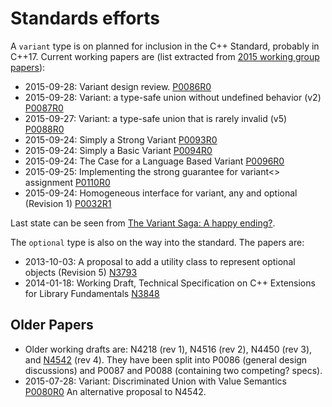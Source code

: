 
# Standards efforts

A `variant` type is on planned for inclusion in the C++ Standard, probably in
C++17. Current working papers are (list extracted from [2015 working group
papers](http://www.open-std.org/jtc1/sc22/wg21/docs/papers/2015/)):

* 2015-09-28: Variant design review. [P0086R0](http://www.open-std.org/jtc1/sc22/wg21/docs/papers/2015/p0086r0.pdf)
* 2015-09-28: Variant: a type-safe union without undefined behavior (v2) [P0087R0](http://www.open-std.org/jtc1/sc22/wg21/docs/papers/2015/p0087r0.pdf)
* 2015-09-27: Variant: a type-safe union that is rarely invalid (v5) [P0088R0](http://www.open-std.org/jtc1/sc22/wg21/docs/papers/2015/p0088r0.pdf)
* 2015-09-24: Simply a Strong Variant [P0093R0](http://www.open-std.org/jtc1/sc22/wg21/docs/papers/2015/p0093r0.html)
* 2015-09-24: Simply a Basic Variant [P0094R0](http://www.open-std.org/jtc1/sc22/wg21/docs/papers/2015/p0094r0.html)
* 2015-09-24: The Case for a Language Based Variant [P0096R0](http://www.open-std.org/jtc1/sc22/wg21/docs/papers/2015/p0095r0.html)
* 2015-09-25: Implementing the strong guarantee for variant<> assignment [P0110R0](http://www.open-std.org/jtc1/sc22/wg21/docs/papers/2015/p0110r0.html)
* 2015-09-24: Homogeneous interface for variant, any and optional (Revision 1) [P0032R1](http://www.open-std.org/jtc1/sc22/wg21/docs/papers/2015/p0032r1.pdf)

Last state can be seen from
[The Variant Saga: A happy ending?](https://isocpp.org/blog/2015/11/the-variant-saga-a-happy-ending).

The `optional` type is also on the way into the standard.  The papers are:
* 2013-10-03: A proposal to add a utility class to represent optional objects (Revision 5) [N3793](http://www.open-std.org/jtc1/sc22/wg21/docs/papers/2013/n3793.html)
* 2014-01-18: Working Draft, Technical Specification on C++ Extensions for Library Fundamentals [N3848](http://www.open-std.org/jtc1/sc22/wg21/docs/papers/2014/n3848.html)

## Older Papers

* Older working drafts are: N4218 (rev 1), N4516 (rev 2), N4450 (rev 3), and [N4542](http://www.open-std.org/jtc1/sc22/wg21/docs/papers/2015/n4542.pdf) (rev 4). They have been split into P0086 (general design discussions) and P0087 and P0088 (containing two competing? specs).
* 2015-07-28: Variant: Discriminated Union with Value Semantics [P0080R0](http://www.open-std.org/jtc1/sc22/wg21/docs/papers/2015/p0080r0.pdf) An alternative proposal to N4542.

